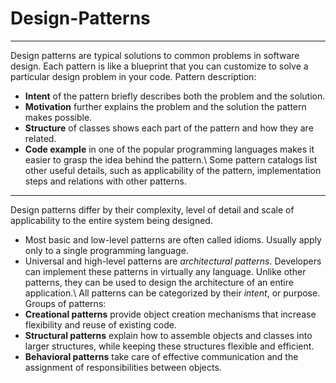 # Design-Patterns
---
Design patterns are typical solutions to common problems in software design. 
Each pattern is like a blueprint that you can customize to solve a particular design problem in your code.
Pattern description:
- **Intent** of the pattern briefly describes both the problem and the solution.
- **Motivation** further explains the problem and the solution the pattern makes possible.
- **Structure** of classes shows each part of the pattern and how they are related.
- **Code example** in one of the popular programming languages makes it easier to grasp the idea behind the pattern.\\
Some pattern catalogs list other useful details, such as applicability of the pattern, implementation steps and relations with other patterns.
---
Design patterns differ by their complexity, level of detail and scale of applicability to the entire system being designed.
- Most basic and low-level patterns are often called idioms. Usually apply only to a single programming language.
- Universal and high-level patterns are *architectural patterns*. Developers can implement these patterns in virtually any language. Unlike other patterns, they can be used to design the architecture of an entire application.\\
All patterns can be categorized by their *intent*, or purpose. 
Groups of patterns:
- **Creational patterns** provide object creation mechanisms that increase flexibility and reuse of existing code.
- **Structural patterns** explain how to assemble objects and classes into larger structures, while keeping these structures flexible and efficient.
- **Behavioral patterns** take care of effective communication and the assignment of responsibilities between objects.